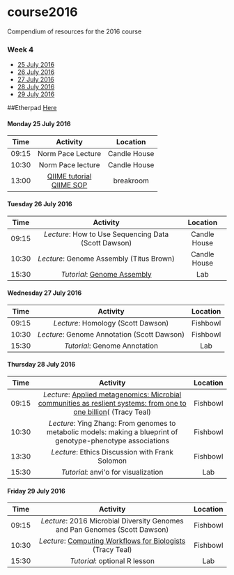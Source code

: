 # course2016
Compendium of resources for the 2016 course

### Week 4

* [25 July 2016](#25) <br>
* [26 July 2016](#26) <br>
* [27 July 2016](#27) <br>
* [28 July 2016](#28) <br>
* [29 July 2016](#29) <br>

##Etherpad
[Here](https://public.etherpad-mozilla.org/p/mblmicdiv2016)

#### <a name="25"></a> Monday 25 July 2016
| Time       | Activity        | Location  |
| ------------- |:-------------:| :-----:|
| 09:15    | Norm Pace Lecture | Candle House |
| 10:30 | Norm Pace lecture |    Candle House |
| 13:00 | [QIIME tutorial](https://github.com/mblmicdiv/diversity-analysis/blob/master/qiime-tutorial.md)<br> [QIIME SOP](https://github.com/jessicamizzi/qiime_tutorial/blob/master/main_tutorial.md) | breakroom |

#### <a name="26"></a> Tuesday 26 July 2016
| Time       | Activity        | Location  |
| ------------- |:-------------:| :-----:|
| 09:15      | _Lecture_: How to Use Sequencing Data (Scott Dawson)     |  Candle House |
| 10:30 | _Lecture_: Genome Assembly (Titus Brown)    | Candle House   |
| 15:30 | _Tutorial_: [Genome Assembly](https://github.com/mblmicdiv/ecoli-assembly-binder/blob/master/assembly-tutorial.md)   | Lab   |

#### <a name="27"></a> Wednesday 27 July 2016
| Time       | Activity        | Location  |
| ------------- |:-------------:| :-----:|
| 09:15      | _Lecture_: Homology (Scott Dawson)    |  Fishbowl |
| 10:30 | _Lecture_:  Genome Annotation (Scott Dawson)  | Fishbowl   |
| 15:30 | _Tutorial_: Genome Annotation   | Lab   |

#### <a name="26"></a> Thursday 28 July 2016
| Time       | Activity        | Location  |
| ------------- |:-------------:| :-----:|
| 09:15      | _Lecture_:  [Applied metagenomics: Microbial communities as reslient systems: from one to one billion](presentations/Teal_MBL_micdiv_2016-07-28.pdf)( (Tracy Teal)    |  Fishbowl |
| 10:30 | _Lecture_: Ying Zhang: From genomes to metabolic models: making a blueprint of genotype-phenotype associations   | Fishbowl   |
| 13:30 | _Lecture_: Ethics Discussion with Frank Solomon | Fishbowl |
| 15:30 | _Tutorial_: anvi'o for visualization   | Lab   |

#### <a name="26"></a> Friday 29 July 2016
| Time       | Activity        | Location  |
| ------------- |:-------------:| :-----:|
| 09:15      | _Lecture_: 2016 Microbial Diversity Genomes and Pan Genomes (Scott Dawson)    |  Fishbowl |
| 10:30 | _Lecture_: [Computing Workflows for Biologists](presentations/MBL_2016-07/MBL_computing_workflows.pdf) (Tracy Teal)   | Fishbowl   |
| 15:30 | _Tutorial_:  optional R lesson  | Lab   |
